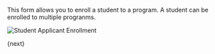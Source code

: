 This form allows you to enroll a student to a program. A student can be enrolled to multiple progranms.  

<img class="screenshot" alt="Student Applicant Enrollment" src="{{url_prefix}}/assets/img/student/program-enrollment.png">

{next}